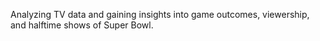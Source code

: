 Analyzing TV data and gaining insights into game outcomes, viewership, and halftime shows of Super Bowl.
